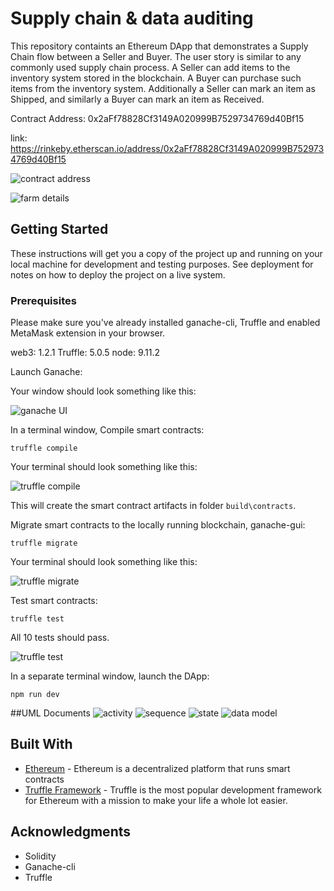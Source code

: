 # Supply chain & data auditing

This repository containts an Ethereum DApp that demonstrates a Supply Chain flow between a Seller and Buyer. The user story is similar to any commonly used supply chain process. A Seller can add items to the inventory system stored in the blockchain. A Buyer can purchase such items from the inventory system. Additionally a Seller can mark an item as Shipped, and similarly a Buyer can mark an item as Received.

Contract Address: 0x2aFf78828Cf3149A020999B7529734769d40Bf15

link: https://rinkeby.etherscan.io/address/0x2aFf78828Cf3149A020999B7529734769d40Bf15


![contract address](images/etherscan.png)

![farm details](images/farm.png)

## Getting Started

These instructions will get you a copy of the project up and running on your local machine for development and testing purposes. See deployment for notes on how to deploy the project on a live system.

### Prerequisites

Please make sure you've already installed ganache-cli, Truffle and enabled MetaMask extension in your browser.

web3: 1.2.1
Truffle: 5.0.5
node: 9.11.2


Launch Ganache:


Your window should look something like this:

![ganache UI](images/ganache-cli.png)

In a terminal window, Compile smart contracts:

```
truffle compile
```

Your terminal should look something like this:

![truffle compile](images/truffle_compile.png)

This will create the smart contract artifacts in folder ```build\contracts```.

Migrate smart contracts to the locally running blockchain, ganache-gui:

```
truffle migrate
```

Your terminal should look something like this:

![truffle migrate](images/truffle_migrate.png)

Test smart contracts:

```
truffle test
```

All 10 tests should pass.

![truffle test](images/truffle_test.png)

In a separate terminal window, launch the DApp:

```
npm run dev
```

##UML Documents
![activity](UML/activity.png)
![sequence](UML/sequence.png)
![state](UML/state.png)
![data model](UML/data-model.png)

## Built With

* [Ethereum](https://www.ethereum.org/) - Ethereum is a decentralized platform that runs smart contracts
* [Truffle Framework](http://truffleframework.com/) - Truffle is the most popular development framework for Ethereum with a mission to make your life a whole lot easier.


## Acknowledgments

* Solidity
* Ganache-cli
* Truffle

